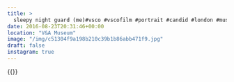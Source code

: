 ```yaml
---
title: >
  sleepy night guard (me)#vsco #vscofilm #portrait #candid #london #museum #victoriaandalbertmuseum
date: 2016-08-23T20:31:46+00:00
location: "V&A Museum"
image: "/img/c51304f9a198b210c39b1b86abb471f9.jpg"
draft: false
instagram: true
---
```


{{<photo src="/img/c51304f9a198b210c39b1b86abb471f9.jpg">}}
